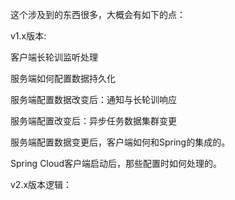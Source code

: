 

这个涉及到的东西很多，大概会有如下的点：



v1.x版本:

客户端长轮训监听处理

服务端如何配置数据持久化

服务端配置数据改变后：通知与长轮训响应

服务端配置改变后：异步任务数据集群变更

服务端配置数据变更后，客户端如何和Spring的集成的。

Spring Cloud客户端启动后，那些配置时如何处理的。



v2.x版本逻辑：








